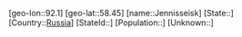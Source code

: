 ﻿---
location: [58.45,92.1]
type: City
tags:
- geo/City


SpocWebEntityId: 31187
isDeleted: false
confidential: public

---
[geo-lon::92.1]
[geo-lat::58.45]
[name::Jennisseisk]
[State::]
[Country::[Russia](geo/Continent/Europe/Russia.md)]
[StateId::]
[Population::]
[Unknown::]

